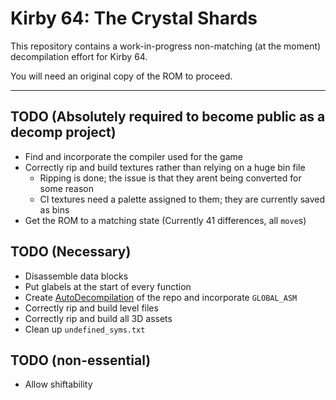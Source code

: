 # Kirby 64: The Crystal Shards

This repository contains a work-in-progress non-matching (at the moment) decompilation effort for Kirby 64.

You will need an original copy of the ROM to proceed.

---

## TODO (Absolutely required to become public as a decomp project)
 - Find and incorporate the compiler used for the game
 - Correctly rip and build textures rather than relying on a huge bin file
   - Ripping is done; the issue is that they arent being converted for some reason
   - CI textures need a palette assigned to them; they are currently saved as bins
 - Get the ROM to a matching state (Currently 41 differences, all `move`s)
 
## TODO (Necessary)
 - Disassemble data blocks
 - Put glabels at the start of every function
 - Create [AutoDecompilation](https://github.com/farisawan-2000/auto-decompiler) of the repo and incorporate `GLOBAL_ASM`
 - Correctly rip and build level files
 - Correctly rip and build all 3D assets
 - Clean up `undefined_syms.txt`
 
## TODO (non-essential)
 - Allow shiftability
